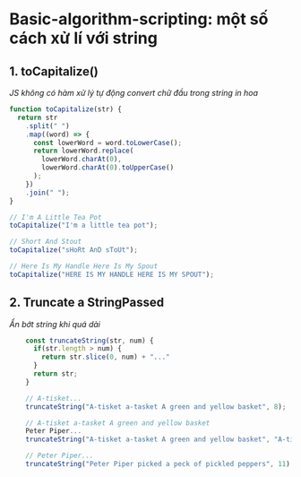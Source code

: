 # Basic-algorithm-scripting: một số cách xử lí với string

## 1. toCapitalize()

_JS không có hàm xử lý tự động convert chữ đầu trong string in hoa_

```javascript
function toCapitalize(str) {
  return str
    .split(" ")
    .map((word) => {
      const lowerWord = word.toLowerCase();
      return lowerWord.replace(
        lowerWord.charAt(0),
        lowerWord.charAt(0).toUpperCase()
      );
    })
    .join(" ");
}

// I'm A Little Tea Pot
toCapitalize("I'm a little tea pot");

// Short And Stout
toCapitalize("sHoRt AnD sToUt");

// Here Is My Handle Here Is My Spout
toCapitalize("HERE IS MY HANDLE HERE IS MY SPOUT");
```

## 2. Truncate a StringPassed

_Ẩn bớt string khi quá dài_

```javascript
    const truncateString(str, num) {
      if(str.length > num) {
        return str.slice(0, num) + "..."
      }
      return str;
    }

    // A-tisket...
    truncateString("A-tisket a-tasket A green and yellow basket", 8);

    // A-tisket a-tasket A green and yellow basket
    Peter Piper...
    truncateString("A-tisket a-tasket A green and yellow basket", "A-tisket a-tasket A green and yellow basket".length)

    // Peter Piper...
    truncateString("Peter Piper picked a peck of pickled peppers", 11)
```
